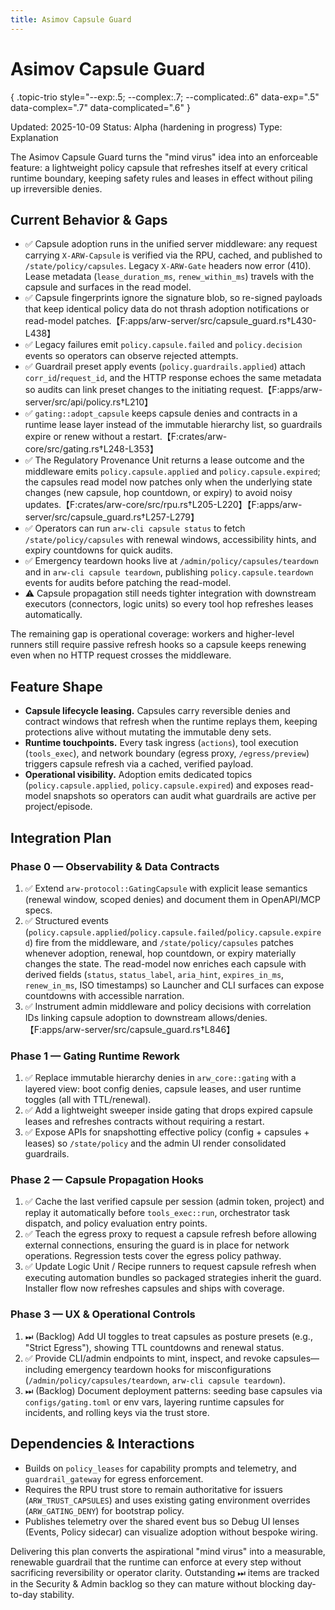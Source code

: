 ```yaml
---
title: Asimov Capsule Guard
---
```


# Asimov Capsule Guard
{ .topic-trio style="--exp:.5; --complex:.7; --complicated:.6" data-exp=".5" data-complex=".7" data-complicated=".6" }

Updated: 2025-10-09
Status: Alpha (hardening in progress)
Type: Explanation

The Asimov Capsule Guard turns the "mind virus" idea into an enforceable feature: a lightweight policy capsule that refreshes itself at every critical runtime boundary, keeping safety rules and leases in effect without piling up irreversible denies.

## Current Behavior & Gaps
- ✅ Capsule adoption runs in the unified server middleware: any request carrying `X-ARW-Capsule` is verified via the RPU, cached, and published to `/state/policy/capsules`. Legacy `X-ARW-Gate` headers now error (410). Lease metadata (`lease_duration_ms`, `renew_within_ms`) travels with the capsule and surfaces in the read model.
- ✅ Capsule fingerprints ignore the signature blob, so re-signed payloads that keep identical policy data do not thrash adoption notifications or read-model patches.【F:apps/arw-server/src/capsule_guard.rs†L430-L438】
- ✅ Legacy failures emit `policy.capsule.failed` and `policy.decision` events so operators can observe rejected attempts.
- ✅ Guardrail preset apply events (`policy.guardrails.applied`) attach `corr_id`/`request_id`, and the HTTP response echoes the same metadata so audits can link preset changes to the initiating request.【F:apps/arw-server/src/api/policy.rs†L210】
- ✅ `gating::adopt_capsule` keeps capsule denies and contracts in a runtime lease layer instead of the immutable hierarchy list, so guardrails expire or renew without a restart.【F:crates/arw-core/src/gating.rs†L248-L353】
- ✅ The Regulatory Provenance Unit returns a lease outcome and the middleware emits `policy.capsule.applied` and `policy.capsule.expired`; the capsules read model now patches only when the underlying state changes (new capsule, hop countdown, or expiry) to avoid noisy updates.【F:crates/arw-core/src/rpu.rs†L205-L220】【F:apps/arw-server/src/capsule_guard.rs†L257-L279】
- ✅ Operators can run `arw-cli capsule status` to fetch `/state/policy/capsules` with renewal windows, accessibility hints, and expiry countdowns for quick audits.
- ✅ Emergency teardown hooks live at `/admin/policy/capsules/teardown` and in `arw-cli capsule teardown`, publishing `policy.capsule.teardown` events for audits before patching the read-model.
- ⚠️ Capsule propagation still needs tighter integration with downstream executors (connectors, logic units) so every tool hop refreshes leases automatically.

The remaining gap is operational coverage: workers and higher-level runners still require passive refresh hooks so a capsule keeps renewing even when no HTTP request crosses the middleware.

## Feature Shape
- **Capsule lifecycle leasing.** Capsules carry reversible denies and contract windows that refresh when the runtime replays them, keeping protections alive without mutating the immutable deny sets.
- **Runtime touchpoints.** Every task ingress (`actions`), tool execution (`tools_exec`), and network boundary (egress proxy, `/egress/preview`) triggers capsule refresh via a cached, verified payload.
- **Operational visibility.** Adoption emits dedicated topics (`policy.capsule.applied`, `policy.capsule.expired`) and exposes read-model snapshots so operators can audit what guardrails are active per project/episode.

## Integration Plan
### Phase 0 — Observability & Data Contracts
1. ✅ Extend `arw-protocol::GatingCapsule` with explicit lease semantics (renewal window, scoped denies) and document them in OpenAPI/MCP specs.
2. ✅ Structured events (`policy.capsule.applied`/`policy.capsule.failed`/`policy.capsule.expired`) fire from the middleware, and `/state/policy/capsules` patches whenever adoption, renewal, hop countdown, or expiry materially changes the state. The read-model now enriches each capsule with derived fields (`status`, `status_label`, `aria_hint`, `expires_in_ms`, `renew_in_ms`, ISO timestamps) so Launcher and CLI surfaces can expose countdowns with accessible narration.
3. ✅ Instrument admin middleware and policy decisions with correlation IDs linking capsule adoption to downstream allows/denies.【F:apps/arw-server/src/capsule_guard.rs†L846】

### Phase 1 — Gating Runtime Rework
1. ✅ Replace immutable hierarchy denies in `arw_core::gating` with a layered view: boot config denies, capsule leases, and user runtime toggles (all with TTL/renewal).
2. ✅ Add a lightweight sweeper inside gating that drops expired capsule leases and refreshes contracts without requiring a restart.
3. ✅ Expose APIs for snapshotting effective policy (config + capsules + leases) so `/state/policy` and the admin UI render consolidated guardrails.

### Phase 2 — Capsule Propagation Hooks
1. ✅ Cache the last verified capsule per session (admin token, project) and replay it automatically before `tools_exec::run`, orchestrator task dispatch, and policy evaluation entry points.
2. ✅ Teach the egress proxy to request a capsule refresh before allowing external connections, ensuring the guard is in place for network operations. Regression tests cover the egress policy pathway.
3. ✅ Update Logic Unit / Recipe runners to request capsule refresh when executing automation bundles so packaged strategies inherit the guard. Installer flow now refreshes capsules and ships with coverage.

### Phase 3 — UX & Operational Controls
1. ⏭ (Backlog) Add UI toggles to treat capsules as posture presets (e.g., "Strict Egress"), showing TTL countdowns and renewal status.
2. ✅ Provide CLI/admin endpoints to mint, inspect, and revoke capsules—including emergency teardown hooks for misconfigurations (`/admin/policy/capsules/teardown`, `arw-cli capsule teardown`).
3. ⏭ (Backlog) Document deployment patterns: seeding base capsules via `configs/gating.toml` or env vars, layering runtime capsules for incidents, and rolling keys via the trust store.

## Dependencies & Interactions
- Builds on `policy_leases` for capability prompts and telemetry, and `guardrail_gateway` for egress enforcement.
- Requires the RPU trust store to remain authoritative for issuers (`ARW_TRUST_CAPSULES`) and uses existing gating environment overrides (`ARW_GATING_DENY`) for bootstrap policy.
- Publishes telemetry over the shared event bus so Debug UI lenses (Events, Policy sidecar) can visualize adoption without bespoke wiring.

Delivering this plan converts the aspirational "mind virus" into a measurable, renewable guardrail that the runtime can enforce at every step without sacrificing reversibility or operator clarity. Outstanding ⏭ items are tracked in the Security & Admin backlog so they can mature without blocking day-to-day stability.
